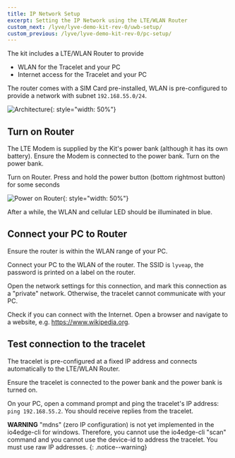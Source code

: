 ```yaml
---
title: IP Network Setup
excerpt: Setting the IP Network using the LTE/WLAN Router
custom_next: /lyve/lyve-demo-kit-rev-0/uwb-setup/
custom_previous: /lyve/lyve-demo-kit-rev-0/pc-setup/
---
```


The kit includes a LTE/WLAN Router to provide
* WLAN for the Tracelet and your PC
* Internet access for the Tracelet and your PC

The router comes with a SIM Card pre-installed, WLAN is pre-configured to provide a network with subnet `192.168.55.0/24`.

![Architecture](/user-docs/images/lyve/lyve-demo-kit-rev0-ip-network-setup1.svg){: style="width: 50%"}

## Turn on Router

The LTE Modem is supplied by the Kit's power bank (although it has its own battery). Ensure the Modem is connected to the power bank. Turn on the power bank.

Turn on Router. Press and hold the power button (bottom rightmost button) for some seconds

![Power on Router](/user-docs/images/lyve/zte-router-power-on.png){: style="width: 50%"}

After a while, the WLAN and cellular LED should be illuminated in blue.

## Connect your PC to Router

Ensure the router is within the WLAN range of your PC.

Connect your PC to the WLAN of the router. The SSID is `lyveap`, the password is printed on a label on the router.

Open the network settings for this connection, and mark this connection as a "private" network. Otherwise, the tracelet cannot communicate with your PC.

Check if you can connect with the Internet. Open a browser and navigate to a website, e.g. https://www.wikipedia.org.

## Test connection to the tracelet

The tracelet is pre-configured at a fixed IP address and connects automatically to the LTE/WLAN Router.

Ensure the tracelet is connected to the power bank and the power bank is turned on.

On your PC, open a command prompt and ping the tracelet's IP address: `ping 192.168.55.2`. You should receive replies from the tracelet.

**WARNING** "mdns" (zero IP configuration) is not yet implemented in the io4edge-cli for windows.
Therefore, you cannot use the io4edge-cli "scan" command and you cannot use the device-id to address the tracelet.
You must use raw IP addresses.
{: .notice--warning}

